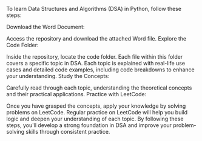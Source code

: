 To learn Data Structures and Algorithms (DSA) in Python, follow these steps:

Download the Word Document:

Access the repository and download the attached Word file.
Explore the Code Folder:

Inside the repository, locate the code folder. Each file within this folder covers a specific topic in DSA.
Each topic is explained with real-life use cases and detailed code examples, including code breakdowns to enhance your understanding.
Study the Concepts:

Carefully read through each topic, understanding the theoretical concepts and their practical applications.
Practice with LeetCode:

Once you have grasped the concepts, apply your knowledge by solving problems on LeetCode.
Regular practice on LeetCode will help you build logic and deepen your understanding of each topic.
By following these steps, you'll develop a strong foundation in DSA and improve your problem-solving skills through consistent practice.
